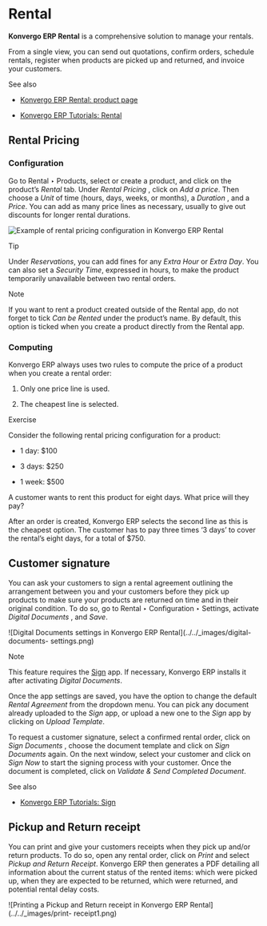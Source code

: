 # Rental

**Konvergo ERP Rental** is a comprehensive solution to manage your rentals.

From a single view, you can send out quotations, confirm orders, schedule
rentals, register when products are picked up and returned, and invoice your
customers.

<div class="alert alert-secondary">
<p class="alert-title">
See also</p><ul>
<li><p><a href="https://www.odoo.com/app/rental">Konvergo ERP Rental: product page</a></p></li>
<li><p><a href="https://www.odoo.com/slides/rental-48">Konvergo ERP Tutorials: Rental</a></p></li>
</ul>
</div>

## Rental Pricing

### Configuration

Go to Rental ‣ Products, select or create a product, and click on the
product’s _Rental_ tab. Under _Rental Pricing_ , click on _Add a price_. Then
choose a _Unit_ of time (hours, days, weeks, or months), a _Duration_ , and a
_Price_. You can add as many price lines as necessary, usually to give out
discounts for longer rental durations.

![Example of rental pricing configuration in Konvergo ERP
Rental](../../_images/rental-pricing-example.png) <div class="alert alert-info">
<p class="alert-title">
Tip</p><p>Under <em>Reservations</em>, you can add fines for any <em>Extra Hour</em> or <em>Extra Day</em>. You can also set a
<em>Security Time</em>, expressed in hours, to make the product temporarily unavailable between two
rental orders.</p>
</div>
<div class="alert alert-primary">
<p class="alert-title">
Note</p><p>If you want to rent a product created outside of the Rental app, do not forget to tick <em>Can be
Rented</em> under the product’s name. By default, this option is ticked when you create a product
directly from the Rental app.</p>
</div>

### Computing

Konvergo ERP always uses two rules to compute the price of a product when you create a
rental order:

  1. Only one price line is used.

  2. The cheapest line is selected.

<div class="alert alert-dark">
<p class="alert-title">
Exercise</p><p>Consider the following rental pricing configuration for a product:</p>
<ul>
<li><p>1 day: $100</p></li>
<li><p>3 days: $250</p></li>
<li><p>1 week: $500</p></li>
</ul>
<p>A customer wants to rent this product for eight days. What price will they pay?</p>
<p>After an order is created, Konvergo ERP selects the second line as this is the cheapest option. The
customer has to pay three times ‘3 days’ to cover the rental’s eight days, for a total of $750.</p>
</div>

## Customer signature

You can ask your customers to sign a rental agreement outlining the
arrangement between you and your customers before they pick up products to
make sure your products are returned on time and in their original condition.
To do so, go to Rental ‣ Configuration ‣ Settings, activate _Digital
Documents_ , and _Save_.

![Digital Documents settings in Konvergo ERP Rental](../../_images/digital-documents-
settings.png) <div class="alert alert-primary">
<p class="alert-title">
Note</p><p>This feature requires the <a href="../productivity/sign">Sign</a> app. If necessary, Konvergo ERP installs it
after activating <em>Digital Documents</em>.</p>
</div>

Once the app settings are saved, you have the option to change the default
_Rental Agreement_ from the dropdown menu. You can pick any document already
uploaded to the _Sign_ app, or upload a new one to the _Sign_ app by clicking
on _Upload Template_.

To request a customer signature, select a confirmed rental order, click on
_Sign Documents_ , choose the document template and click on _Sign Documents_
again. On the next window, select your customer and click on _Sign Now_ to
start the signing process with your customer. Once the document is completed,
click on _Validate & Send Completed Document_.

<div class="alert alert-secondary">
<p class="alert-title">
See also</p><ul>
<li><p><a href="https://www.odoo.com/slides/sign-61">Konvergo ERP Tutorials: Sign</a></p></li>
</ul>
</div>

## Pickup and Return receipt

You can print and give your customers receipts when they pick up and/or return
products. To do so, open any rental order, click on _Print_ and select _Pickup
and Return Receipt_. Konvergo ERP then generates a PDF detailing all information about
the current status of the rented items: which were picked up, when they are
expected to be returned, which were returned, and potential rental delay
costs.

![Printing a Pickup and Return receipt in Konvergo ERP Rental](../../_images/print-
receipt1.png)

